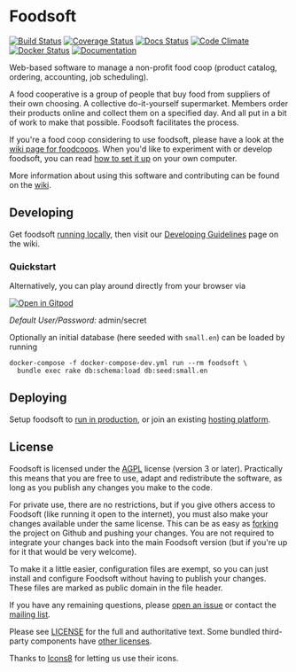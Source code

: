Foodsoft
=========
[![Build Status](https://github.com/foodcoops/foodsoft/workflows/Ruby/badge.svg)](https://github.com/foodcoops/foodsoft/actions)
[![Coverage Status](https://coveralls.io/repos/foodcoops/foodsoft/badge.svg?branch=master)](https://coveralls.io/r/foodcoops/foodsoft?branch=master)
[![Docs Status](https://inch-ci.org/github/foodcoops/foodsoft.svg?branch=master)](http://inch-ci.org/github/foodcoops/foodsoft)
[![Code Climate](https://codeclimate.com/github/foodcoops/foodsoft.svg)](https://codeclimate.com/github/foodcoops/foodsoft)
[![Docker Status](https://img.shields.io/docker/cloud/build/foodcoops/foodsoft.svg)](https://hub.docker.com/r/foodcoops/foodsoft)
[![Documentation](https://img.shields.io/badge/yard-docs-blue.svg)](http://rubydoc.info/github/foodcoops/foodsoft)

Web-based software to manage a non-profit food coop (product catalog, ordering, accounting, job scheduling).

A food cooperative is a group of people that buy food from suppliers of their own choosing. A collective do-it-yourself supermarket. Members  order their products online and collect them on a specified day. And all put in a bit of work to make that possible. Foodsoft facilitates the process.

If you're a food coop considering to use foodsoft, please have a look at the [wiki page for foodcoops](https://github.com/foodcoops/foodsoft/wiki/For-foodcoops). When you'd like to experiment with or develop foodsoft, you can read [how to set it up](https://github.com/foodcoops/foodsoft/blob/master/doc/SETUP_DEVELOPMENT.md) on your own computer.

More information about using this software and contributing can be found on the [wiki](https://github.com/foodcoops/foodsoft/wiki).


Developing
----------

Get foodsoft [running locally](doc/SETUP_DEVELOPMENT.md),
then visit our [Developing Guidelines](https://github.com/foodcoops/foodsoft/wiki/Developing-Guidelines)
page on the wiki.

### Quickstart

Alternatively, you can play around directly from your browser via 

[![Open in Gitpod](https://gitpod.io/button/open-in-gitpod.svg)](https://gitpod.io/#https://github.com/mob-programming-meetup/foodsoft)

*Default User/Password:* admin/secret

Optionally an initial database (here seeded with `small.en`) can be loaded by running

    docker-compose -f docker-compose-dev.yml run --rm foodsoft \
      bundle exec rake db:schema:load db:seed:small.en

Deploying
---------

Setup foodsoft to [run in production](doc/SETUP_PRODUCTION.md), or join an existing
[hosting platform](https://foodcoops.github.io/foodsoft-hosting/).


License
-------

Foodsoft is licensed under the [AGPL](https://www.gnu.org/licenses/agpl-3.0.html)
license (version 3 or later). Practically this means that you are free to use,
adapt and redistribute the software, as long as you publish any changes you
make to the code.

For private use, there are no restrictions, but if you give others access to
Foodsoft (like running it open to the internet), you must also make your
changes available under the same license. This can be as easy as
[forking](https://github.com/foodcoops/foodsoft/fork) the project on Github and
pushing your changes. You are not required to integrate your changes back into
the main Foodsoft version (but if you're up for it that would be very welcome).

To make it a little easier, configuration files are exempt, so you can just
install and configure Foodsoft without having to publish your changes. These
files are marked as public domain in the file header.

If you have any remaining questions, please
[open an issue](https://github.com/foodcoops/foodsoft/issues/new) or contact
the [mailing list](http://foodsoft.51229.x6.nabble.com/foodsoft-discuss-f5.html).

Please see [LICENSE](LICENSE.md) for the full and authoritative text. Some
bundled third-party components have [other licenses](vendor/README.md).

Thanks to [Icons8](http://icons8.com/) for letting us use their icons.

